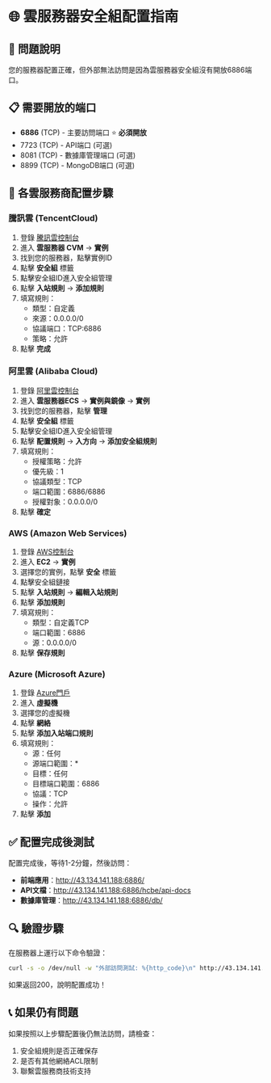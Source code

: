 ﻿# 🌐 雲服務器安全組配置指南

## 🎯 問題說明
您的服務器配置正確，但外部無法訪問是因為雲服務器安全組沒有開放6886端口。

## 📋 需要開放的端口
- **6886** (TCP) - 主要訪問端口 ⭐ **必須開放**
- 7723 (TCP) - API端口 (可選)
- 8081 (TCP) - 數據庫管理端口 (可選)
- 8899 (TCP) - MongoDB端口 (可選)

## 🔧 各雲服務商配置步驟

### 騰訊雲 (TencentCloud)
1. 登錄 [騰訊雲控制台](https://console.cloud.tencent.com/)
2. 進入 **雲服務器 CVM** → **實例**
3. 找到您的服務器，點擊實例ID
4. 點擊 **安全組** 標籤
5. 點擊安全組ID進入安全組管理
6. 點擊 **入站規則** → **添加規則**
7. 填寫規則：
   - 類型：自定義
   - 來源：0.0.0.0/0
   - 協議端口：TCP:6886
   - 策略：允許
8. 點擊 **完成**

### 阿里雲 (Alibaba Cloud)
1. 登錄 [阿里雲控制台](https://ecs.console.aliyun.com/)
2. 進入 **雲服務器ECS** → **實例與鏡像** → **實例**
3. 找到您的服務器，點擊 **管理**
4. 點擊 **安全組** 標籤
5. 點擊安全組ID進入安全組管理
6. 點擊 **配置規則** → **入方向** → **添加安全組規則**
7. 填寫規則：
   - 授權策略：允許
   - 優先級：1
   - 協議類型：TCP
   - 端口範圍：6886/6886
   - 授權對象：0.0.0.0/0
8. 點擊 **確定**

### AWS (Amazon Web Services)
1. 登錄 [AWS控制台](https://console.aws.amazon.com/)
2. 進入 **EC2** → **實例**
3. 選擇您的實例，點擊 **安全** 標籤
4. 點擊安全組鏈接
5. 點擊 **入站規則** → **編輯入站規則**
6. 點擊 **添加規則**
7. 填寫規則：
   - 類型：自定義TCP
   - 端口範圍：6886
   - 源：0.0.0.0/0
8. 點擊 **保存規則**

### Azure (Microsoft Azure)
1. 登錄 [Azure門戶](https://portal.azure.com/)
2. 進入 **虛擬機**
3. 選擇您的虛擬機
4. 點擊 **網絡**
5. 點擊 **添加入站端口規則**
6. 填寫規則：
   - 源：任何
   - 源端口範圍：*
   - 目標：任何
   - 目標端口範圍：6886
   - 協議：TCP
   - 操作：允許
7. 點擊 **添加**

## ✅ 配置完成後測試

配置完成後，等待1-2分鐘，然後訪問：
- **前端應用**：http://43.134.141.188:6886/
- **API文檔**：http://43.134.141.188:6886/hcbe/api-docs
- **數據庫管理**：http://43.134.141.188:6886/db/

## 🔍 驗證步驟

在服務器上運行以下命令驗證：
```bash
curl -s -o /dev/null -w "外部訪問測試: %{http_code}\n" http://43.134.141.188:6886/
```

如果返回200，說明配置成功！

## 📞 如果仍有問題

如果按照以上步驟配置後仍無法訪問，請檢查：
1. 安全組規則是否正確保存
2. 是否有其他網絡ACL限制
3. 聯繫雲服務商技術支持 
